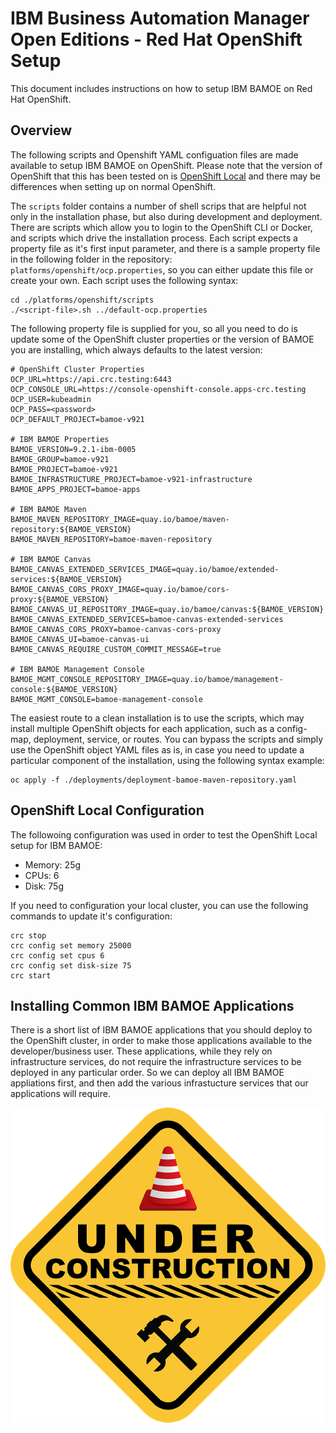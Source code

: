# IBM Business Automation Manager Open Editions - Red Hat OpenShift Setup
This document includes instructions on how to setup IBM BAMOE on Red Hat OpenShift.

## Overview
The following scripts and Openshift YAML configuation files are made available to setup IBM BAMOE on OpenShift.  Please note that the version of OpenShift that this has been tested on is [OpenShift Local](https://developers.redhat.com/products/openshift-local/overview) and there may be differences when setting up on normal OpenShift.  

The `scripts` folder contains a number of shell scrips that are helpful not only in the installation phase, but also during development and deployment.  There are scripts which allow you to login to the OpenShift CLI or Docker, and scripts which drive the installation process.  Each script expects a property file as it's first input parameter, and there is a sample property file in the following folder in the repository:  `platforms/openshift/ocp.properties`, so you can either update this file or create your own.  Each script uses the following syntax:

```shell
cd ./platforms/openshift/scripts
./<script-file>.sh ../default-ocp.properties
```

The following property file is supplied for you, so all you need to do is update some of the OpenShift cluster properties or the version of BAMOE you are installing, which always defaults to the latest version:

```shell
# OpenShift Cluster Properties
OCP_URL=https://api.crc.testing:6443
OCP_CONSOLE_URL=https://console-openshift-console.apps-crc.testing
OCP_USER=kubeadmin
OCP_PASS=<password>
OCP_DEFAULT_PROJECT=bamoe-v921

# IBM BAMOE Properties
BAMOE_VERSION=9.2.1-ibm-0005
BAMOE_GROUP=bamoe-v921
BAMOE_PROJECT=bamoe-v921
BAMOE_INFRASTRUCTURE_PROJECT=bamoe-v921-infrastructure
BAMOE_APPS_PROJECT=bamoe-apps

# IBM BAMOE Maven
BAMOE_MAVEN_REPOSITORY_IMAGE=quay.io/bamoe/maven-repository:${BAMOE_VERSION}
BAMOE_MAVEN_REPOSITORY=bamoe-maven-repository

# IBM BAMOE Canvas
BAMOE_CANVAS_EXTENDED_SERVICES_IMAGE=quay.io/bamoe/extended-services:${BAMOE_VERSION}
BAMOE_CANVAS_CORS_PROXY_IMAGE=quay.io/bamoe/cors-proxy:${BAMOE_VERSION}
BAMOE_CANVAS_UI_REPOSITORY_IMAGE=quay.io/bamoe/canvas:${BAMOE_VERSION}
BAMOE_CANVAS_EXTENDED_SERVICES=bamoe-canvas-extended-services
BAMOE_CANVAS_CORS_PROXY=bamoe-canvas-cors-proxy
BAMOE_CANVAS_UI=bamoe-canvas-ui
BAMOE_CANVAS_REQUIRE_CUSTOM_COMMIT_MESSAGE=true

# IBM BAMOE Management Console
BAMOE_MGMT_CONSOLE_REPOSITORY_IMAGE=quay.io/bamoe/management-console:${BAMOE_VERSION}
BAMOE_MGMT_CONSOLE=bamoe-management-console
```

The easiest route to a clean installation is to use the scripts, which may install multiple OpenShift objects for each application, such as a config-map, deployment, service, or routes.  You can bypass the scripts and simply use the OpenShift object YAML files as is, in case you need to update a particular component of the installation, using the following syntax example:

```shell
oc apply -f ./deployments/deployment-bamoe-maven-repository.yaml
```

## OpenShift Local Configuration
The followoing configuration was used in order to test the OpenShift Local setup for IBM BAMOE:

- Memory: 25g
- CPUs: 6
- Disk: 75g

If you need to configuration your local cluster, you can use the following commands to update it's configuration:

```shell
crc stop
crc config set memory 25000
crc config set cpus 6
crc config set disk-size 75
crc start
```

## Installing Common IBM BAMOE Applications
There is a short list of IBM BAMOE applications that you should deploy to the OpenShift cluster, in order to make those applications available to the developer/business user.  These applications, while they rely on infrastructure services, do not require the infrastructure services to be deployed in any particular order.  So we can deploy all IBM BAMOE appliations first, and then add the various infrastucture services that our applications will require.

![Under Construction](/doc/images/under-construction.png)
